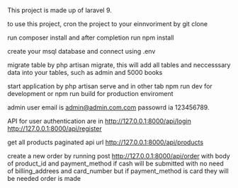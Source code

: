 This project is made up of laravel 9.

to use this project, cron the project to your einnvoriment by git clone 

run composer install and after completion run npm install

create your msql database and connect using .env

migrate table by php artisan migrate, this will add all tables and neccesssary data into your tables, such as admin and 5000 books

start application by php artisan serve and in other tab npm run dev for development or npm run build for production enviroment

admin user email is admin@admin.com.com passowrd ia 123456789.

API for user authentication are in http://127.0.0.1:8000/api/login http://127.0.0.1:8000/api/register

get all products paginated api url http://127.0.0.1:8000/api/products

create a new order by running post http://127.0.0.1:8000/api/order with body of product_id and payment_method if cash will be submitted with no need of billing_addrees and card_number but if payment_method is card they will be needed order is made
